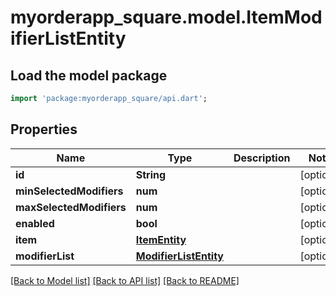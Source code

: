 # myorderapp_square.model.ItemModifierListEntity

## Load the model package
```dart
import 'package:myorderapp_square/api.dart';
```

## Properties
Name | Type | Description | Notes
------------ | ------------- | ------------- | -------------
**id** | **String** |  | [optional] 
**minSelectedModifiers** | **num** |  | [optional] 
**maxSelectedModifiers** | **num** |  | [optional] 
**enabled** | **bool** |  | [optional] 
**item** | [**ItemEntity**](ItemEntity.md) |  | [optional] 
**modifierList** | [**ModifierListEntity**](ModifierListEntity.md) |  | [optional] 

[[Back to Model list]](../README.md#documentation-for-models) [[Back to API list]](../README.md#documentation-for-api-endpoints) [[Back to README]](../README.md)


